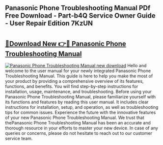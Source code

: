 ## Panasonic Phone Troubleshooting Manual PDf Free Download - Part-b4Q Service Owner Guide - User Repair Edition 7KzUN

# <h2><a href="http://cf12717.oget.top/?id=Panasonic+Phone+Troubleshooting+Manual">🔗Download New 👉🔴 Panasonic Phone Troubleshooting Manual</a></h2>

[![Panasonic Phone Troubleshooting Manual new download](https://i.imgur.com/5g1atiW.png)](http://cf12717.oget.top/?id=Panasonic+Phone+Troubleshooting+Manual)
Hello and welcome to the user manual for your newly integrated Panasonic Phone Troubleshooting Manual. This guide is here to help you make the most of your product by providing a comprehensive overview of its features, functions, and benefits. You will find step-by-step instructions for installation, usage, maintenance, and troubleshooting. Before using your Panasonic Phone Troubleshooting Manual, please familiarize yourself with its functions and features by reading this user manual. It includes clear instructions for installation, setup, and operation, as well as troubleshooting tips for common issues. Experience the future with the innovative features of your new Panasonic Phone Troubleshooting Manual. We trust that thePanasonic Phone Troubleshooting Manual has been an accurate and thorough resource in your efforts to master your new device. In case of any queries or concerns, please do not hesitate to reach out to our customer service team.
